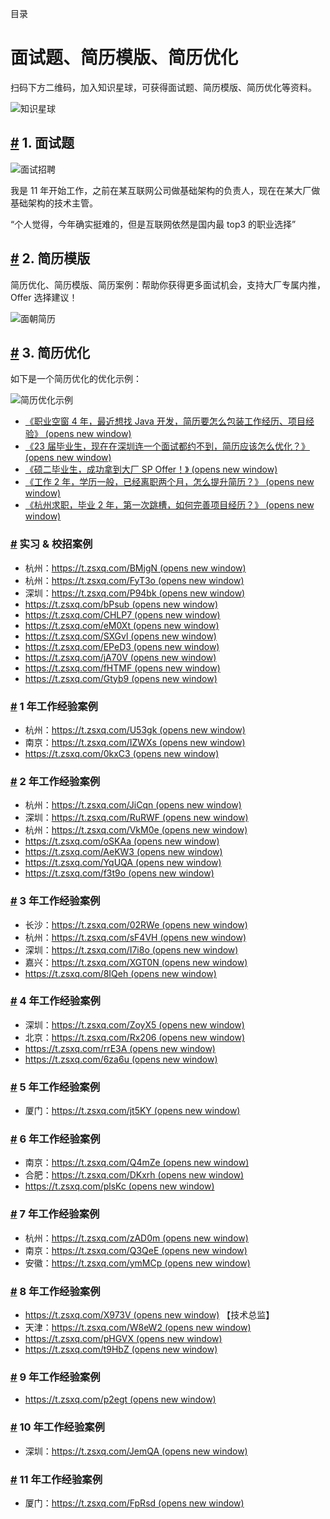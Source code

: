 目录

# 面试题、简历模版、简历优化

扫码下方二维码，加入知识星球，可获得面试题、简历模版、简历优化等资料。

![知识星球](./static/zsxq_mianshi.png)

## [#](#_1-面试题) 1. 面试题

![面试招聘](./static/面试招聘.jpg)

我是 11 年开始工作，之前在某互联网公司做基础架构的负责人，现在在某大厂做基础架构的技术主管。

“个人觉得，今年确实挺难的，但是互联网依然是国内最 top3 的职业选择”

## [#](#_2-简历模版) 2. 简历模版

简历优化、简历模版、简历案例：帮助你获得更多面试机会，支持大厂专属内推，Offer 选择建议！

![面朝简历](./static/面朝简历.png)

## [#](#_3-简历优化) 3. 简历优化

如下是一个简历优化的优化示例：

![简历优化示例](./static/简历优化示例.png)

*   [《职业空窗 4 年，最近想找 Java 开发，简历要怎么包装工作经历、项目经验》 (opens new window)](https://t.zsxq.com/10yr34EXu)
*   [《23 届毕业生，现在在深圳连一个面试都约不到，简历应该怎么优化？》 (opens new window)](https://t.zsxq.com/10rzNEFKj)
*   [《硕二毕业生，成功拿到大厂 SP Offer！》 (opens new window)](https://t.zsxq.com/11UmuWH4e)
*   [《工作 2 年，学历一般，已经离职两个月，怎么提升简历？》 (opens new window)](https://t.zsxq.com/111NkfnoH)
*   [《杭州求职，毕业 2 年，第一次跳槽，如何完善项目经历？》 (opens new window)](https://t.zsxq.com/11SkXI7cn)

### [#](#实习-校招案例) 实习 & 校招案例

*   杭州：[https://t.zsxq.com/BMjgN (opens new window)](https://t.zsxq.com/BMjgN)
*   杭州：[https://t.zsxq.com/FyT3o (opens new window)](https://t.zsxq.com/FyT3o)
*   深圳：[https://t.zsxq.com/P94bk (opens new window)](https://t.zsxq.com/P94bk)
*   [https://t.zsxq.com/bPsub (opens new window)](https://t.zsxq.com/bPsub)
*   [https://t.zsxq.com/CHLP7 (opens new window)](https://t.zsxq.com/CHLP7)
*   [https://t.zsxq.com/eM0Xt (opens new window)](https://t.zsxq.com/eM0Xt)
*   [https://t.zsxq.com/SXGvl (opens new window)](https://t.zsxq.com/SXGvl)
*   [https://t.zsxq.com/EPeD3 (opens new window)](https://t.zsxq.com/EPeD3)
*   [https://t.zsxq.com/jA70V (opens new window)](https://t.zsxq.com/jA70V)
*   [https://t.zsxq.com/fHTMF (opens new window)](https://t.zsxq.com/fHTMF)
*   [https://t.zsxq.com/Gtyb9 (opens new window)](https://t.zsxq.com/Gtyb9)

### [#](#_1-年工作经验案例) 1 年工作经验案例

*   杭州：[https://t.zsxq.com/U53gk (opens new window)](https://t.zsxq.com/U53gk)
*   南京：[https://t.zsxq.com/IZWXs (opens new window)](https://t.zsxq.com/IZWXs)
*   [https://t.zsxq.com/0kxC3 (opens new window)](https://t.zsxq.com/0kxC3)

### [#](#_2-年工作经验案例) 2 年工作经验案例

*   杭州：[https://t.zsxq.com/JiCqn (opens new window)](https://t.zsxq.com/JiCqn)
*   深圳：[https://t.zsxq.com/RuRWF (opens new window)](https://t.zsxq.com/RuRWF)
*   杭州：[https://t.zsxq.com/VkM0e (opens new window)](https://t.zsxq.com/VkM0e)
*   [https://t.zsxq.com/oSKAa (opens new window)](https://t.zsxq.com/oSKAa)
*   [https://t.zsxq.com/AeKW3 (opens new window)](https://t.zsxq.com/AeKW3)
*   [https://t.zsxq.com/YqUQA (opens new window)](https://t.zsxq.com/YqUQA)
*   [https://t.zsxq.com/f3t9o (opens new window)](https://t.zsxq.com/f3t9o)

### [#](#_3-年工作经验案例) 3 年工作经验案例

*   长沙：[https://t.zsxq.com/02RWe (opens new window)](https://t.zsxq.com/02RWe)
*   杭州：[https://t.zsxq.com/sF4VH (opens new window)](https://t.zsxq.com/sF4VH)
*   深圳：[https://t.zsxq.com/I7i8o (opens new window)](https://t.zsxq.com/I7i8o)
*   嘉兴：[https://t.zsxq.com/XGT0N (opens new window)](https://t.zsxq.com/XGT0N)
*   [https://t.zsxq.com/8IQeh (opens new window)](https://t.zsxq.com/8IQeh)

### [#](#_4-年工作经验案例) 4 年工作经验案例

*   深圳：[https://t.zsxq.com/ZoyX5 (opens new window)](https://t.zsxq.com/ZoyX5)
*   北京：[https://t.zsxq.com/Rx206 (opens new window)](https://t.zsxq.com/Rx206)
*   [https://t.zsxq.com/rrE3A (opens new window)](https://t.zsxq.com/rrE3A)
*   [https://t.zsxq.com/6za6u (opens new window)](https://t.zsxq.com/6za6u)

### [#](#_5-年工作经验案例) 5 年工作经验案例

*   厦门：[https://t.zsxq.com/jt5KY (opens new window)](https://t.zsxq.com/jt5KY)

### [#](#_6-年工作经验案例) 6 年工作经验案例

*   南京：[https://t.zsxq.com/Q4mZe (opens new window)](https://t.zsxq.com/Q4mZe)
*   合肥：[https://t.zsxq.com/DKxrh (opens new window)](https://t.zsxq.com/DKxrh)
*   [https://t.zsxq.com/plsKc (opens new window)](https://t.zsxq.com/plsKc)

### [#](#_7-年工作经验案例) 7 年工作经验案例

*   杭州：[https://t.zsxq.com/zAD0m (opens new window)](https://t.zsxq.com/zAD0m)
*   南京：[https://t.zsxq.com/Q3QeE (opens new window)](https://t.zsxq.com/Q3QeE)
*   安徽：[https://t.zsxq.com/ymMCp (opens new window)](https://t.zsxq.com/ymMCp)

### [#](#_8-年工作经验案例) 8 年工作经验案例

*   [https://t.zsxq.com/X973V (opens new window)](https://t.zsxq.com/X973V) 【技术总监】
*   天津：[https://t.zsxq.com/W8eW2 (opens new window)](https://t.zsxq.com/W8eW2)
*   [https://t.zsxq.com/pHGVX (opens new window)](https://t.zsxq.com/pHGVX)
*   [https://t.zsxq.com/t9HbZ (opens new window)](https://t.zsxq.com/t9HbZ)

### [#](#_9-年工作经验案例) 9 年工作经验案例

*   [https://t.zsxq.com/p2egt (opens new window)](https://t.zsxq.com/p2egt)

### [#](#_10-年工作经验案例) 10 年工作经验案例

*   深圳：[https://t.zsxq.com/JemQA (opens new window)](https://t.zsxq.com/JemQA)

### [#](#_11-年工作经验案例) 11 年工作经验案例

*   厦门：[https://t.zsxq.com/FpRsd (opens new window)](https://t.zsxq.com/FpRsd)